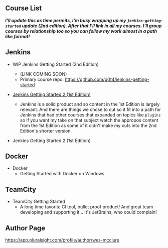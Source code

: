 ## Course List

***I'll update this as time permits, I'm busy wrapping up my `jenkins-getting-started` update (2nd edition). After that I'll link in all my courses. I'll group courses by relationship too so you can follow my work almost in a path like format!***

## Jenkins

- WIP Jenkins Getting Started (2nd Edition) 
  - (LINK COMING SOON)
  - Primary course repo: https://github.com/g0t4/jenkins-getting-started
- [Jenkins Getting Started 2 (1st Edition)](https://app.pluralsight.com/library/courses/jenkins-2-getting-started)
    - Jenkins is a solid product and so content in the 1st Edition is largely relevant. And there are things we chose to cut so it fit into a path for Jenkins that had other courses that expanded on topics like `plugins` so if you want my take on that subject watch the appropos content from the 1st Edition as some of it didn't make my cuts into the 2nd Edition's shorter version. 

- Jenkins Getting Started 2 (1st Edition)

## Docker

- Docker
  - Getting Started with Docker on Windows

## TeamCity

- TeamCity Getting Started
  - A long time favorite CI tool, bullet proof product! And great team developing and supporting it... It's JetBrains, who could complain!
 
## Author Page

https://app.pluralsight.com/profile/author/wes-mcclure 
